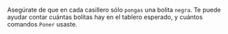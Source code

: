 Asegúrate de que en cada casillero sólo `pongas` una bolita `negra`. Te puede ayudar contar cuántas bolitas hay en el tablero esperado, y cuántos comandos `Poner` usaste.